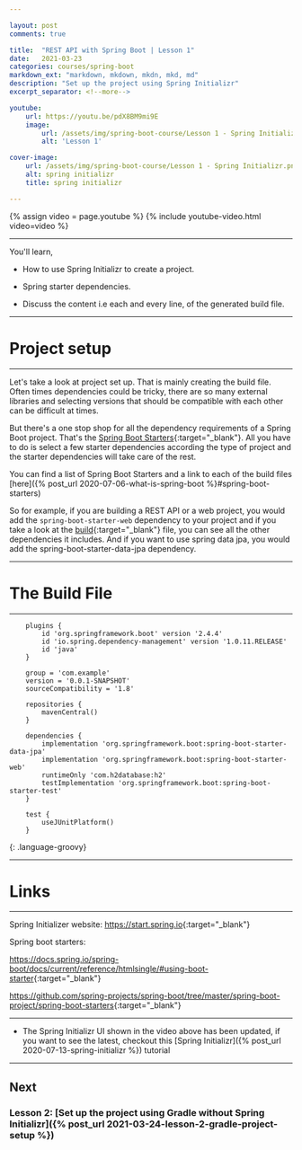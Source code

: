 ```yaml
---

layout: post
comments: true

title:  "REST API with Spring Boot | Lesson 1"
date:   2021-03-23
categories: courses/spring-boot
markdown_ext: "markdown, mkdown, mkdn, mkd, md"
description: "Set up the project using Spring Initializr"
excerpt_separator: <!--more-->

youtube:
    url: https://youtu.be/pdX8BM9mi9E
    image:
        url: /assets/img/spring-boot-course/Lesson 1 - Spring Initializr.png
        alt: 'Lesson 1'

cover-image: 
    url: /assets/img/spring-boot-course/Lesson 1 - Spring Initializr.png
    alt: spring initializr
    title: spring initializr

---
```


{% assign video = page.youtube %}
{% include youtube-video.html video=video %}

<hr class="gray">

You'll learn,

- How to use Spring Initializr to create a project.

- Spring starter dependencies.

- Discuss the content i.e each and every line, of the generated build file.

<hr>

# Project setup

<hr>

Let's take a look at project set up.
That is mainly creating the build file.
Often times dependencies could be tricky, there are so many external libraries and selecting versions that should be compatible with each other can be difficult at times.

But there's a one stop shop for all the dependency requirements of a Spring Boot project.
That's the [Spring Boot Starters](https://docs.spring.io/spring-boot/docs/current/reference/htmlsingle/#using-boot-starter){:target="_blank"}.
All you have to do is select a few starter dependencies according the type of project and the starter  dependencies will take care of the rest.

You can find a list of Spring Boot Starters and a link to each of the build files [here]({% post_url 2020-07-06-what-is-spring-boot %}#spring-boot-starters)

So for example, if you are building a REST API or a web project, you would add the `spring-boot-starter-web` dependency to your project and if you take a look at the [build](https://github.com/spring-projects/spring-boot/blob/master/spring-boot-project/spring-boot-starters/spring-boot-starter-web/build.gradle){:target="_blank"} file, you can see all the other dependencies it includes. And if you want to use spring data jpa, you would add the spring-boot-starter-data-jpa dependency.

<hr>

# The Build File

<hr>

~~~
    plugins {
        id 'org.springframework.boot' version '2.4.4'
        id 'io.spring.dependency-management' version '1.0.11.RELEASE'
        id 'java'
    }

    group = 'com.example'
    version = '0.0.1-SNAPSHOT'
    sourceCompatibility = '1.8'

    repositories {
        mavenCentral()
    }

    dependencies {
        implementation 'org.springframework.boot:spring-boot-starter-data-jpa'
        implementation 'org.springframework.boot:spring-boot-starter-web'
        runtimeOnly 'com.h2database:h2'
        testImplementation 'org.springframework.boot:spring-boot-starter-test'
    }

    test {
        useJUnitPlatform()
    }
~~~
{: .language-groovy}

<hr>

# Links

<hr>

Spring Initializer website: <https://start.spring.io>{:target="_blank"}

Spring boot starters: 

<https://docs.spring.io/spring-boot/docs/current/reference/htmlsingle/#using-boot-starter>{:target="_blank"}

<https://github.com/spring-projects/spring-boot/tree/master/spring-boot-project/spring-boot-starters>{:target="_blank"}

<hr>

* The Spring Initializr UI shown in the video above has been updated, if you want to see the latest, checkout this [Spring Initializr]({% post_url 2020-07-13-spring-initializr %}) tutorial 

<hr>

## Next

### Lesson 2: [Set up the project using Gradle without Spring Initializr]({% post_url 2021-03-24-lesson-2-gradle-project-setup %})


